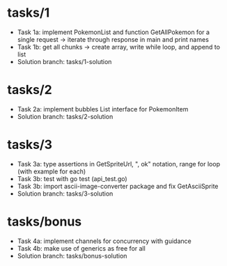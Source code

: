 # tasks/1
- Task 1a: implement PokemonList and function GetAllPokemon for a single request -> iterate through response in main and print names
- Task 1b: get all chunks -> create array, write while loop, and append to list
- Solution branch: tasks/1-solution

# tasks/2
- Task 2a: implement bubbles List interface for PokemonItem
- Solution branch: tasks/2-solution

# tasks/3
- Task 3a: type assertions in GetSpriteUrl, ", ok" notation, range for loop (with example for each)
- Task 3b: test with go test (api_test.go)
- Task 3b: import ascii-image-converter package and fix GetAsciiSprite
- Solution branch: tasks/3-solution

# tasks/bonus
- Task 4a: implement channels for concurrency with guidance
- Task 4b: make use of generics as free for all
- Solution branch: tasks/bonus-solution
